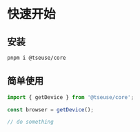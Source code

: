 # 快速开始

## 安装

```bash
pnpm i @tseuse/core
```

## 简单使用

```ts
import { getDevice } from '@tseuse/core';

const browser = getDevice();

// do something
```

  <!-- 更多功能列表，请参阅 [functions list](/core/getDevice/)。 -->
